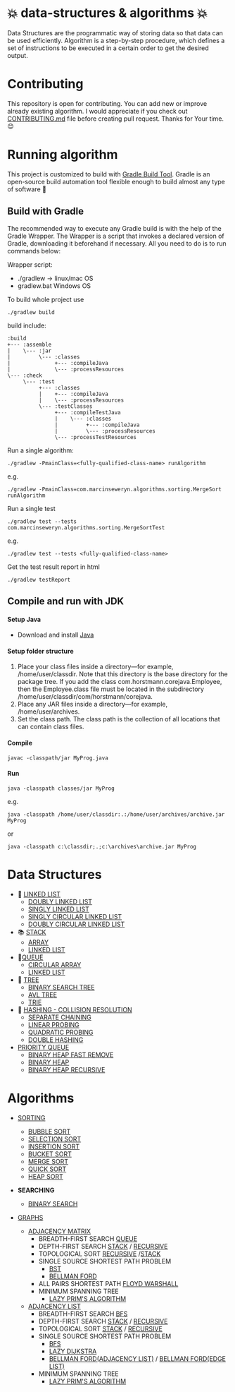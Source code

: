 # :boom: data-structures & algorithms :boom:
Data Structures are the programmatic way of storing data so that data can be used efficiently. Algorithm is a step-by-step procedure, which defines a set of instructions to be executed in a certain order to get the desired output.
# Contributing
This repository is open for contributing. You can add new or improve already existing algorithm. I would appreciate if you check out [CONTRIBUTING.md](docs/CONTRIBUTING.md) file before creating pull request. Thanks for Your time. :blush:
# Running algorithm
This project is customized to build with [Gradle Build Tool](https://gradle.org/). Gradle is an open-source build automation tool flexible enough to build almost any type of software :green_heart:
## Build with Gradle
The recommended way to execute any Gradle build is with the help of the Gradle Wrapper. The Wrapper is a script that invokes a declared version of Gradle, downloading it beforehand if necessary. All you need to do is to run commands below:

Wrapper script:
- ./gradlew -> linux/mac OS
- gradlew.bat Windows OS

To build whole project use
```
./gradlew build
```
build include:
```
:build
+--- :assemble
|    \--- :jar
|         \--- :classes
|              +--- :compileJava
|              \--- :processResources
\--- :check
     \--- :test
          +--- :classes
          |    +--- :compileJava
          |    \--- :processResources
          \--- :testClasses
               +--- :compileTestJava
               |    \--- :classes
               |         +--- :compileJava
               |         \--- :processResources
               \--- :processTestResources
```
Run a single algorithm:
```
./gradlew -PmainClass=<fully-qualified-class-name> runAlgorithm
```
e.g.
```
./gradlew -PmainClass=com.marcinseweryn.algorithms.sorting.MergeSort runAlgorithm
```
Run a single test
```
./gradlew test --tests com.marcinseweryn.algorithms.sorting.MergeSortTest 
```
e.g.
```
./gradlew test --tests <fully-qualified-class-name>  
```
Get the test result report in html
```
./gradlew testReport
```

## Compile and run with JDK
#### Setup Java
- Download and install [Java](https://www.oracle.com/pl/java/technologies/downloads/#java17)
#### Setup folder structure
1. Place your class files inside a directory—for example, /home/user/classdir.
   Note that this directory is the base directory for the package tree. If you
   add the class com.horstmann.corejava.Employee, then the Employee.class file must
   be located in the subdirectory /home/user/classdir/com/horstmann/corejava.
2. Place any JAR files inside a directory—for example, /home/user/archives.
3. Set the class path. The class path is the collection of all locations that can
   contain class files.
#### Compile
```
javac -classpath/jar MyProg.java
```
#### Run
```
java -classpath classes/jar MyProg
```
e.g.
```
java -classpath /home/user/classdir:.:/home/user/archives/archive.jar MyProg
```
or
```
java -classpath c:\classdir;.;c:\archives\archive.jar MyProg
```

# Data Structures

- :link: [LINKED LIST](src/main/java/com/marcinseweryn/algorithms/datastructures/linkedlist)
    - [DOUBLY LINKED LIST](src/main/java/com/marcinseweryn/algorithms/datastructures/linkedlist/DoublyLinkedList.java)
    - [SINGLY LINKED LIST](src/main/java/com/marcinseweryn/algorithms/datastructures/linkedlist/SinglyLinkedList.java)
    - [SINGLY CIRCULAR LINKED LIST](src/main/java/com/marcinseweryn/algorithms/datastructures/linkedlist/CircularSinglyLinkedList.java)
    - [DOUBLY CIRCULAR LINKED LIST](src/main/java/com/marcinseweryn/algorithms/datastructures/linkedlist/CircularDoublyLinkedList.java)
- :books: [STACK](src/main/java/com/marcinseweryn/algorithms/datastructures/stack)
    - [ARRAY](src/main/java/com/marcinseweryn/algorithms/datastructures/stack/StackArray.java)
    - [LINKED LIST](src/main/java/com/marcinseweryn/algorithms/datastructures/stack/StackLinkedList.java)
- :walking:[QUEUE](src/main/java/com/marcinseweryn/algorithms/datastructures/queue)
    - [CIRCULAR ARRAY](src/main/java/com/marcinseweryn/algorithms/datastructures/queue/CircularArrayQueue.java)
    - [LINKED LIST](src/main/java/com/marcinseweryn/algorithms/datastructures/queue/LinkedListQueue.java)
- :evergreen_tree: [TREE](src/main/java/com/marcinseweryn/algorithms/datastructures/tree)
    - [BINARY SEARCH TREE](src/main/java/com/marcinseweryn/algorithms/datastructures/tree/binary/BST.java)
    - [AVL TREE](src/main/java/com/marcinseweryn/algorithms/datastructures/tree/binary/AVL.java)
    - [TRIE](src/main/java/com/marcinseweryn/algorithms/datastructures/tree/Trie.java)
- :key: [HASHING - COLLISION RESOLUTION](src/main/java/com/marcinseweryn/algorithms/datastructures/hashing)
    - [SEPARATE CHAINING](src/main/java/com/marcinseweryn/algorithms/datastructures/hashing/SeparateChaining.java)
    - [LINEAR PROBING](src/main/java/com/marcinseweryn/algorithms/datastructures/hashing/LinearProbing.java)
    - [QUADRATIC PROBING](src/main/java/com/marcinseweryn/algorithms/datastructures/hashing/QuadraticProbing.java)
    - [DOUBLE HASHING](src/main/java/com/marcinseweryn/algorithms/datastructures/hashing/DoubleHashing.java)
- [PRIORITY QUEUE](src/main/java/com/marcinseweryn/algorithms/datastructures/priorityqueue/README.md#priority-queue)
    - [BINARY HEAP FAST REMOVE](src/main/java/com/marcinseweryn/algorithms/datastructures/priorityqueue/PriorityQueue.java)
    - [BINARY HEAP](src/main/java/com/marcinseweryn/algorithms/datastructures/tree/binary/BinaryHeap.java)
    - [BINARY HEAP RECURSIVE](src/main/java/com/marcinseweryn/algorithms/datastructures/tree/binary/BinaryHeap.java)
# Algorithms
- [SORTING](src/main/java/com/marcinseweryn/algorithms/sorting)
    - [BUBBLE SORT](src/main/java/com/marcinseweryn/algorithms/sorting/BubbleSort.java)
    - [SELECTION SORT](src/main/java/com/marcinseweryn/algorithms/sorting/SelectionSort.java)
    - [INSERTION SORT](src/main/java/com/marcinseweryn/algorithms/sorting/InsertionSort.java)
    - [BUCKET SORT](src/main/java/com/marcinseweryn/algorithms/sorting/BucketSort.java)
    - [MERGE SORT](src/main/java/com/marcinseweryn/algorithms/sorting/MergeSort.java)
    - [QUICK SORT](src/main/java/com/marcinseweryn/algorithms/sorting/QuickSort.java)
    - [HEAP SORT](src/main/java/com/marcinseweryn/algorithms/sorting/HeapSort.java)

- **SEARCHING**
    - [BINARY SEARCH](src/main/java/com/marcinseweryn/algorithms/searching/BinarySearch.java)

- [GRAPHS](src/main/java/com/marcinseweryn/algorithms/graphs)
    - [ADJACENCY MATRIX](src/main/java/com/marcinseweryn/algorithms/graphs/matrix/GraphMatrix.java)
        - BREADTH-FIRST SEARCH [QUEUE](src/main/java/com/marcinseweryn/algorithms/graphs/matrix/BreadthFirstSearch.java)
        - DEPTH-FIRST SEARCH [STACK](src/main/java/com/marcinseweryn/algorithms/graphs/matrix/DepthFirstSearchStack.java) / [RECURSIVE](src/main/java/com/marcinseweryn/algorithms/graphs/matrix/DepthFirstSearchRecursive.java)
        - TOPOLOGICAL SORT [RECURSIVE](src/main/java/com/marcinseweryn/algorithms/graphs/matrix/TopologicalSortRecursive.java) /[STACK](src/main/java/com/marcinseweryn/algorithms/graphs/matrix/TopologicalSortStack.java)
        - SINGLE SOURCE SHORTEST PATH PROBLEM
            - [BST](src/main/java/com/marcinseweryn/algorithms/graphs/matrix/SingleSourceShortestPathBST.java)
            - [BELLMAN FORD](src/main/java/com/marcinseweryn/algorithms/graphs/matrix/BellmanFord.java)
        - ALL PAIRS SHORTEST PATH [FLOYD WARSHALL](src/main/java/com/marcinseweryn/algorithms/graphs/matrix/FloydWarshall.java)
        - MINIMUM SPANNING TREE
            - [LAZY PRIM'S ALGORITHM](src/main/java/com/marcinseweryn/algorithms/graphs/matrix/LazyPrim.java)
    - [ADJACENCY LIST](src/main/java/com/marcinseweryn/algorithms/graphs/list/GraphList.java)
        - BREADTH-FIRST SEARCH [BFS](src/main/java/com/marcinseweryn/algorithms/graphs/list/BreadthFirstSearch.java)
        - DEPTH-FIRST SEARCH [STACK](src/main/java/com/marcinseweryn/algorithms/graphs/list/DepthFirstSearchStack.java) / [RECURSIVE](src/main/java/com/marcinseweryn/algorithms/graphs/list/DepthFirstSearchRecursive.java)
        - TOPOLOGICAL SORT [STACK](src/main/java/com/marcinseweryn/algorithms/graphs/list/TopologicalSortStack.java) / [RECURSIVE](src/main/java/com/marcinseweryn/algorithms/graphs/list/TopologicalSort.java)
        - SINGLE SOURCE SHORTEST PATH PROBLEM
            - [BFS](src/main/java/com/marcinseweryn/algorithms/graphs/list/SingleSourceShortestPathBST.java)
            - [LAZY DIJKSTRA](src/main/java/com/marcinseweryn/algorithms/graphs/list/LazyDijkstra.java)
            - [BELLMAN FORD(ADJACENCY LIST)](src/main/java/com/marcinseweryn/algorithms/graphs/list/BellmanFordAdjacencyList.java) / [BELLMAN FORD(EDGE LIST)](src/main/java/com/marcinseweryn/algorithms/graphs/list/BellmanFordEdgeList.java)
        - MINIMUM SPANNING TREE
            - [LAZY PRIM'S ALGORITHM](src/main/java/com/marcinseweryn/algorithms/graphs/list/LazyPrims.java) 


